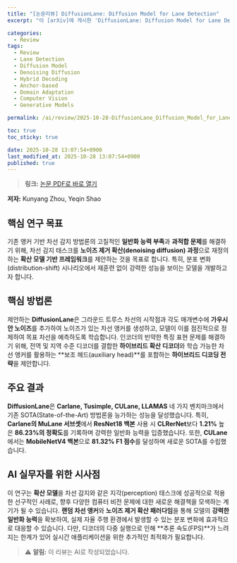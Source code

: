 ```yaml
---
title: "[논문리뷰] DiffusionLane: Diffusion Model for Lane Detection"
excerpt: "이 [arXiv]에 게시한 'DiffusionLane: Diffusion Model for Lane Detection' 논문에 대한 자세한 리뷰입니다."

categories:
  - Review
tags:
  - Review
  - Lane Detection
  - Diffusion Model
  - Denoising Diffusion
  - Hybrid Decoding
  - Anchor-based
  - Domain Adaptation
  - Computer Vision
  - Generative Models

permalink: /ai/review/2025-10-28-DiffusionLane_Diffusion_Model_for_Lane_Detection/

toc: true
toc_sticky: true

date: 2025-10-28 13:07:54+0900
last_modified_at: 2025-10-28 13:07:54+0900
published: true
---
```

> **링크:** [논문 PDF로 바로 열기](https://arxiv.org/abs/2510.22236)

**저자:** Kunyang Zhou, Yeqin Shao



## 핵심 연구 목표
기존 앵커 기반 차선 감지 방법론의 고질적인 **일반화 능력 부족**과 **과적합 문제**를 해결하기 위해, 차선 감지 태스크를 **노이즈 제거 확산(denoising diffusion) 과정**으로 재정의하는 **확산 모델 기반 프레임워크**를 제안하는 것을 목표로 합니다. 특히, 분포 변화(distribution-shift) 시나리오에서 재훈련 없이 강력한 성능을 보이는 모델을 개발하고자 합니다.

## 핵심 방법론
제안하는 **DiffusionLane**은 그라운드 트루스 차선의 시작점과 각도 매개변수에 **가우시안 노이즈**를 추가하여 노이즈가 있는 차선 앵커를 생성하고, 모델이 이를 점진적으로 정제하여 목표 차선을 예측하도록 학습합니다. 인코더의 빈약한 특징 표현 문제를 해결하기 위해, 전역 및 지역 수준 디코더를 결합한 **하이브리드 확산 디코더**와 학습 가능한 차선 앵커를 활용하는 **보조 헤드(auxiliary head)**를 포함하는 **하이브리드 디코딩 전략**을 제안합니다.

## 주요 결과
**DiffusionLane**은 **Carlane, Tusimple, CULane, LLAMAS** 네 가지 벤치마크에서 기존 SOTA(State-of-the-Art) 방법론을 능가하는 성능을 달성했습니다. 특히, **Carlane의 MuLane 서브셋**에서 **ResNet18 백본** 사용 시 **CLRerNet**보다 **1.21%** 높은 **86.23%의 정확도**를 기록하며 강력한 일반화 능력을 입증했습니다. 또한, **CULane**에서는 **MobileNetV4 백본**으로 **81.32% F1 점수**를 달성하며 새로운 SOTA를 수립했습니다.

## AI 실무자를 위한 시사점
이 연구는 **확산 모델**을 차선 감지와 같은 지각(perception) 태스크에 성공적으로 적용한 선구적인 사례로, 향후 다양한 컴퓨터 비전 문제에 대한 새로운 해결책을 모색하는 계기가 될 수 있습니다. **랜덤 차선 앵커**와 **노이즈 제거 확산 패러다임**을 통해 모델의 **강력한 일반화 능력**을 확보하여, 실제 자율 주행 환경에서 발생할 수 있는 분포 변화에 효과적으로 대응할 수 있습니다. 다만, 디코더의 다중 실행으로 인해 **추론 속도(FPS)**가 느려지는 한계가 있어 실시간 애플리케이션을 위한 추가적인 최적화가 필요합니다.

> ⚠️ **알림:** 이 리뷰는 AI로 작성되었습니다.